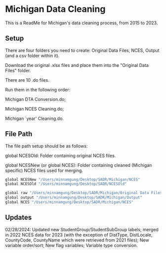 
# Michigan Data Cleaning

This is a ReadMe for Michigan's data cleaning process, from 2015 to 2023.





## Setup

There are four folders you need to create: 
Original Data Files, NCES, Output (and a csv folder within it). 

Download the original .xlsx files and place them into the "Original Data Files" folder. 

There are 10 .do files. 

Run them in the following order:

Michigan DTA Conversion.do; 

Michigan NCES Cleaning.do; 

Michigan `year' Cleaning.do. 



    
## File Path

The file path setup should be as follows: 

global NCESOld: Folder containing original NCES files.

global NCESNew (or global NCES): Folder containing cleaned (Michigan specific) NCES files used for merging. 


```bash
global NCESNew "/Users/minnamgung/Desktop/SADR/Michigan/NCES"
global NCESOld "/Users/minnamgung/Desktop/SADR/NCESOld"

global raw "/Users/minnamgung/Desktop/SADR/Michigan/Original Data Files"
global output "/Users/minnamgung/Desktop/SADR/Michigan/Output"
global NCES "/Users/minnamgung/Desktop/SADR/Michigan/NCES"
```
## Updates

02/28/2024: Updated new StudentGroup/StudentSubGroup labels; merged in 2022 NCES data for 2023 (with the exception of DistType, DistLocale, CountyCode, CountyName which were retrieved from 2021 files); New variable order/sort; New flag variables; Variable type conversion.